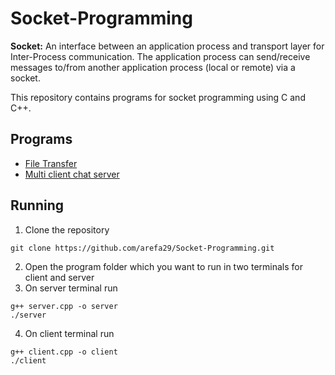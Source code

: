 # Socket-Programming

**Socket:** An interface between an application process and transport layer for Inter-Process communication. The application process can send/receive messages to/from another application process (local or remote) via a socket.

This repository contains programs for socket programming using C and C++.

## Programs
- [File Transfer](https://github.com/arefa29/Socket-Programming/tree/main/FileTransfer)
- [Multi client chat server](https://github.com/arefa29/Socket-Programming/tree/main/MultiClientChat)

## Running

1. Clone the repository

```
git clone https://github.com/arefa29/Socket-Programming.git
```

2. Open the program folder which you want to run in two terminals for client and server
3. On server terminal run

```
g++ server.cpp -o server
./server
```

4. On client terminal run

```
g++ client.cpp -o client
./client
```
